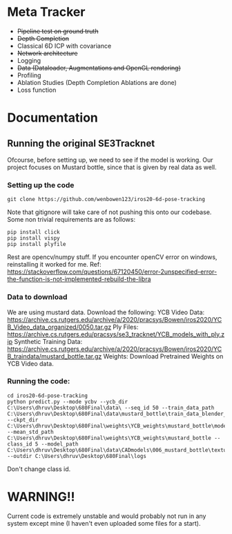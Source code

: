 # Meta Tracker

- ~~Pipeline test on ground truth~~
- ~~Depth Completion~~
- Classical 6D ICP with covariance
- ~~Network architecture~~
- Logging
- ~~Data (Dataloader, Augmentations and OpenGL rendering)~~
- Profiling
- Ablation Studies (Depth Completion Ablations are done)
- Loss function

# Documentation

## Running the original SE3Tracknet  
Ofcourse, before setting up, we need to see if the model is working. Our project focuses on Mustard bottle, since that is given by real data as well. 
### Setting up the code
```
git clone https://github.com/wenbowen123/iros20-6d-pose-tracking
```
Note that gitignore will take care of not pushing this onto our codebase. Some non trivial requirements are as follows:
```
pip install click
pip install vispy
pip install plyfile
```
Rest are opencv/numpy stuff. If you encounter openCV error on windows, reinstalling it worked for me. 
Ref: https://stackoverflow.com/questions/67120450/error-2unspecified-error-the-function-is-not-implemented-rebuild-the-libra
### Data to download
We are using mustard data. Download the following:
YCB Video Data: https://archive.cs.rutgers.edu/archive/a/2020/pracsys/Bowen/iros2020/YCB_Video_data_organized/0050.tar.gz
Ply Files: https://archive.cs.rutgers.edu/pracsys/se3_tracknet/YCB_models_with_ply.zip
Synthetic Training Data: https://archive.cs.rutgers.edu/archive/a/2020/pracsys/Bowen/iros2020/YCB_traindata/mustard_bottle.tar.gz
Weights: Download Pretrained Weights on YCB Video data.

### Running the code:
```
cd iros20-6d-pose-tracking
python predict.py --mode ycbv --ycb_dir C:\Users\dhruv\Desktop\680Final\data\ --seq_id 50 --train_data_path C:\Users\dhruv\Desktop\680Final\data\mustard_bottle\train_data_blender_DR --ckpt_dir C:\Users\dhruv\Desktop\680Final\weights\YCB_weights\mustard_bottle\model_epoch150.pth.tar --mean_std_path C:\Users\dhruv\Desktop\680Final\weights\YCB_weights\mustard_bottle --class_id 5 --model_path C:\Users\dhruv\Desktop\680Final\data\CADmodels\006_mustard_bottle\textured.ply --outdir C:\Users\dhruv\Desktop\680Final\logs
```
Don't change class id. 


# WARNING!!
Current code is extremely unstable and would probably not run in any system except mine (I haven't even uploaded some files for a start). 